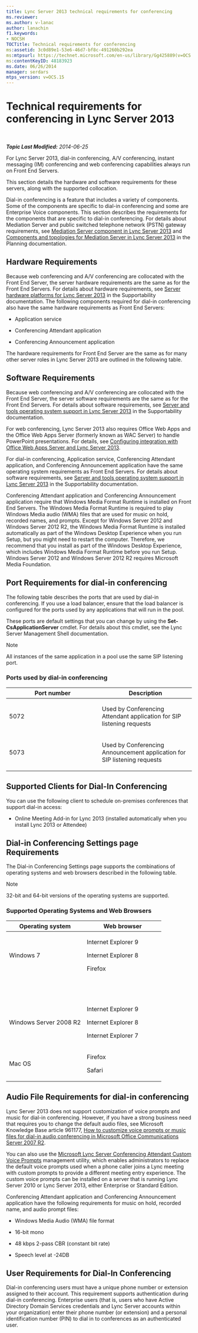 ```yaml
---
title: Lync Server 2013 technical requirements for conferencing
ms.reviewer: 
ms.author: v-lanac
author: lanachin
f1.keywords:
- NOCSH
TOCTitle: Technical requirements for conferencing
ms:assetid: 3c0d89e1-53e6-46d7-bf8c-491260b292ea
ms:mtpsurl: https://technet.microsoft.com/en-us/library/Gg425889(v=OCS.15)
ms:contentKeyID: 48183923
ms.date: 06/26/2014
manager: serdars
mtps_version: v=OCS.15
---
```


<div data-xmlns="http://www.w3.org/1999/xhtml">

<div class="topic" data-xmlns="http://www.w3.org/1999/xhtml" data-msxsl="urn:schemas-microsoft-com:xslt" data-cs="http://msdn.microsoft.com/">

<div data-asp="http://msdn2.microsoft.com/asp">

# Technical requirements for conferencing in Lync Server 2013

</div>

<div id="mainSection">

<div id="mainBody">

<span> </span>

_**Topic Last Modified:** 2014-06-25_

For Lync Server 2013, dial-in conferencing, A/V conferencing, instant messaging (IM) conferencing and web conferencing capabilities always run on Front End Servers.

This section details the hardware and software requirements for these servers, along with the supported collocation.

Dial-in conferencing is a feature that includes a variety of components. Some of the components are specific to dial-in conferencing and some are Enterprise Voice components. This section describes the requirements for the components that are specific to dial-in conferencing. For details about Mediation Server and public switched telephone network (PSTN) gateway requirements, see [Mediation Server component in Lync Server 2013](lync-server-2013-mediation-server-component.md) and [Components and topologies for Mediation Server in Lync Server 2013](lync-server-2013-components-and-topologies-for-mediation-server.md) in the Planning documentation.

<div>

## Hardware Requirements

Because web conferencing and A/V conferencing are collocated with the Front End Server, the server hardware requirements are the same as for the Front End Servers. For details about hardware requirements, see [Server hardware platforms for Lync Server 2013](lync-server-2013-server-hardware-platforms.md) in the Supportability documentation. The following components required for dial-in conferencing also have the same hardware requirements as Front End Servers:

  - Application service

  - Conferencing Attendant application

  - Conferencing Announcement application

The hardware requirements for Front End Server are the same as for many other server roles in Lync Server 2013 are outlined in the following table.

</div>

<div>

## Software Requirements

Because web conferencing and A/V conferencing are collocated with the Front End Server, the server software requirements are the same as for the Front End Servers. For details about software requirements, see [Server and tools operating system support in Lync Server 2013](lync-server-2013-server-and-tools-operating-system-support.md) in the Supportability documentation.

For web conferencing, Lync Server 2013 also requires Office Web Apps and the Office Web Apps Server (formerly known as WAC Server) to handle PowerPoint presentations. For details, see [Configuring integration with Office Web Apps Server and Lync Server 2013](lync-server-2013-enabling-office-web-apps-server-and-lync-server-2013.md).

For dial-in conferencing, Application service, Conferencing Attendant application, and Conferencing Announcement application have the same operating system requirements as Front End Servers. For details about software requirements, see [Server and tools operating system support in Lync Server 2013](lync-server-2013-server-and-tools-operating-system-support.md) in the Supportability documentation.

Conferencing Attendant application and Conferencing Announcement application require that Windows Media Format Runtime is installed on Front End Servers. The Windows Media Format Runtime is required to play Windows Media audio (WMA) files that are used for music on hold, recorded names, and prompts. Except for Windows Server 2012 and Windows Server 2012 R2, the Windows Media Format Runtime is installed automatically as part of the Windows Desktop Experience when you run Setup, but you might need to restart the computer. Therefore, we recommend that you install as part of the Windows Desktop Experience, which includes Windows Media Format Runtime before you run Setup. Windows Server 2012 and Windows Server 2012 R2 requires Microsoft Media Foundation.

</div>

<div>

## Port Requirements for dial-in conferencing

The following table describes the ports that are used by dial-in conferencing. If you use a load balancer, ensure that the load balancer is configured for the ports used by any applications that will run in the pool.

These ports are default settings that you can change by using the **Set-CsApplicationServer** cmdlet. For details about this cmdlet, see the Lync Server Management Shell documentation.

<div>


> [!NOTE]  
> All instances of the same application in a pool use the same SIP listening port.



</div>

### Ports used by dial-in conferencing

<table>
<colgroup>
<col style="width: 50%" />
<col style="width: 50%" />
</colgroup>
<thead>
<tr class="header">
<th>Port number</th>
<th>Description</th>
</tr>
</thead>
<tbody>
<tr class="odd">
<td><p>5072</p></td>
<td><p>Used by Conferencing Attendant application for SIP listening requests</p></td>
</tr>
<tr class="even">
<td><p>5073</p></td>
<td><p>Used by Conferencing Announcement application for SIP listening requests</p></td>
</tr>
</tbody>
</table>


</div>

<div>

## Supported Clients for Dial-In Conferencing

You can use the following client to schedule on-premises conferences that support dial-in access:

  - Online Meeting Add-in for Lync 2013 (installed automatically when you install Lync 2013 or Attendee)

</div>

<div>

## Dial-in Conferencing Settings page Requirements

The Dial-in Conferencing Settings page supports the combinations of operating systems and web browsers described in the following table.

<div>


> [!NOTE]  
> 32-bit and 64-bit versions of the operating systems are supported.



</div>

### Supported Operating Systems and Web Browsers

<table>
<colgroup>
<col style="width: 50%" />
<col style="width: 50%" />
</colgroup>
<thead>
<tr class="header">
<th>Operating system</th>
<th>Web browser</th>
</tr>
</thead>
<tbody>
<tr class="odd">
<td><p>Windows 7</p></td>
<td><p>Internet Explorer 9</p>
<p>Internet Explorer 8</p>
<p>Firefox</p></td>
</tr>
<tr class="even">
<td> </td>
<td> </td>
</tr>
<tr class="odd">
<td> </td>
<td> </td>
</tr>
<tr class="even">
<td><p>Windows Server 2008 R2</p></td>
<td><p>Internet Explorer 9</p>
<p>Internet Explorer 8</p>
<p>Internet Explorer 7</p></td>
</tr>
<tr class="odd">
<td><p>Mac OS</p></td>
<td><p>Firefox</p>
<p>Safari</p></td>
</tr>
</tbody>
</table>


</div>

<div>

## Audio File Requirements for dial-in conferencing

Lync Server 2013 does not support customization of voice prompts and music for dial-in conferencing. However, if you have a strong business need that requires you to change the default audio files, see Microsoft Knowledge Base article 961177, [How to customize voice prompts or music files for dial-in audio conferencing in Microsoft Office Communications Server 2007 R2](http://go.microsoft.com/fwlink/p/?linkid=3052%26kbid=961177).

You can also use the [Microsoft Lync Server Conferencing Attendant Custom Voice Prompts](http://go.microsoft.com/fwlink/p/?linkid=396880) management utility, which enables administrators to replace the default voice prompts used when a phone caller joins a Lync meeting with custom prompts to provide a different meeting entry experience. The custom voice prompts can be installed on a server that is running Lync Server 2010 or Lync Server 2013, either Enterprise or Standard Edition.

Conferencing Attendant application and Conferencing Announcement application have the following requirements for music on hold, recorded name, and audio prompt files:

  - Windows Media Audio (WMA) file format

  - 16-bit mono

  - 48 kbps 2-pass CBR (constant bit rate)

  - Speech level at -24DB

</div>

<div>

## User Requirements for Dial-In Conferencing

Dial-in conferencing users must have a unique phone number or extension assigned to their account. This requirement supports authentication during dial-in conferencing. Enterprise users (that is, users who have Active Directory Domain Services credentials and Lync Server accounts within your organization) enter their phone number (or extension) and a personal identification number (PIN) to dial in to conferences as an authenticated user.

</div>

</div>

<span> </span>

</div>

</div>

</div>

